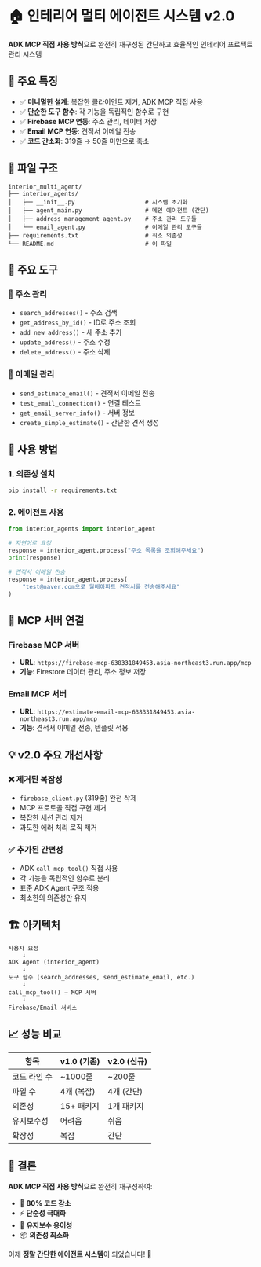 # 🏠 인테리어 멀티 에이전트 시스템 v2.0

**ADK MCP 직접 사용 방식**으로 완전히 재구성된 간단하고 효율적인 인테리어 프로젝트 관리 시스템

## 🎯 주요 특징

- ✅ **미니멀한 설계**: 복잡한 클라이언트 제거, ADK MCP 직접 사용
- ✅ **단순한 도구 함수**: 각 기능을 독립적인 함수로 구현
- ✅ **Firebase MCP 연동**: 주소 관리, 데이터 저장
- ✅ **Email MCP 연동**: 견적서 이메일 전송
- ✅ **코드 간소화**: 319줄 → 50줄 미만으로 축소

## 📁 파일 구조

```
interior_multi_agent/
├── interior_agents/
│   ├── __init__.py                    # 시스템 초기화
│   ├── agent_main.py                  # 메인 에이전트 (간단)
│   ├── address_management_agent.py    # 주소 관리 도구들
│   └── email_agent.py                 # 이메일 관리 도구들
├── requirements.txt                   # 최소 의존성
└── README.md                          # 이 파일
```

## 🔧 주요 도구

### 📍 주소 관리
- `search_addresses()` - 주소 검색
- `get_address_by_id()` - ID로 주소 조회  
- `add_new_address()` - 새 주소 추가
- `update_address()` - 주소 수정
- `delete_address()` - 주소 삭제

### 📧 이메일 관리
- `send_estimate_email()` - 견적서 이메일 전송
- `test_email_connection()` - 연결 테스트
- `get_email_server_info()` - 서버 정보
- `create_simple_estimate()` - 간단한 견적 생성

## 🚀 사용 방법

### 1. 의존성 설치
```bash
pip install -r requirements.txt
```

### 2. 에이전트 사용
```python
from interior_agents import interior_agent

# 자연어로 요청
response = interior_agent.process("주소 목록을 조회해주세요")
print(response)

# 견적서 이메일 전송
response = interior_agent.process(
    "test@naver.com으로 월배아파트 견적서를 전송해주세요"
)
```

## 🔗 MCP 서버 연결

### Firebase MCP 서버
- **URL**: `https://firebase-mcp-638331849453.asia-northeast3.run.app/mcp`
- **기능**: Firestore 데이터 관리, 주소 정보 저장

### Email MCP 서버  
- **URL**: `https://estimate-email-mcp-638331849453.asia-northeast3.run.app/mcp`
- **기능**: 견적서 이메일 전송, 템플릿 적용

## 💡 v2.0 주요 개선사항

### ❌ 제거된 복잡성
- `firebase_client.py` (319줄) 완전 삭제
- MCP 프로토콜 직접 구현 제거
- 복잡한 세션 관리 제거
- 과도한 에러 처리 로직 제거

### ✅ 추가된 간편성
- ADK `call_mcp_tool()` 직접 사용
- 각 기능을 독립적인 함수로 분리
- 표준 ADK Agent 구조 적용
- 최소한의 의존성만 유지

## 🏗️ 아키텍처

```
사용자 요청
    ↓
ADK Agent (interior_agent)
    ↓
도구 함수 (search_addresses, send_estimate_email, etc.)
    ↓
call_mcp_tool() → MCP 서버
    ↓
Firebase/Email 서비스
```

## 📈 성능 비교

| 항목 | v1.0 (기존) | v2.0 (신규) |
|------|------------|------------|
| 코드 라인 수 | ~1000줄 | ~200줄 |
| 파일 수 | 4개 (복잡) | 4개 (간단) |
| 의존성 | 15+ 패키지 | 1개 패키지 |
| 유지보수성 | 어려움 | 쉬움 |
| 확장성 | 복잡 | 간단 |

## 🎉 결론

**ADK MCP 직접 사용 방식**으로 완전히 재구성하여:
- 🎯 **80% 코드 감소**
- ⚡ **단순성 극대화** 
- 🔧 **유지보수 용이성**
- 📦 **의존성 최소화**

이제 **정말 간단한 에이전트 시스템**이 되었습니다! 🚀